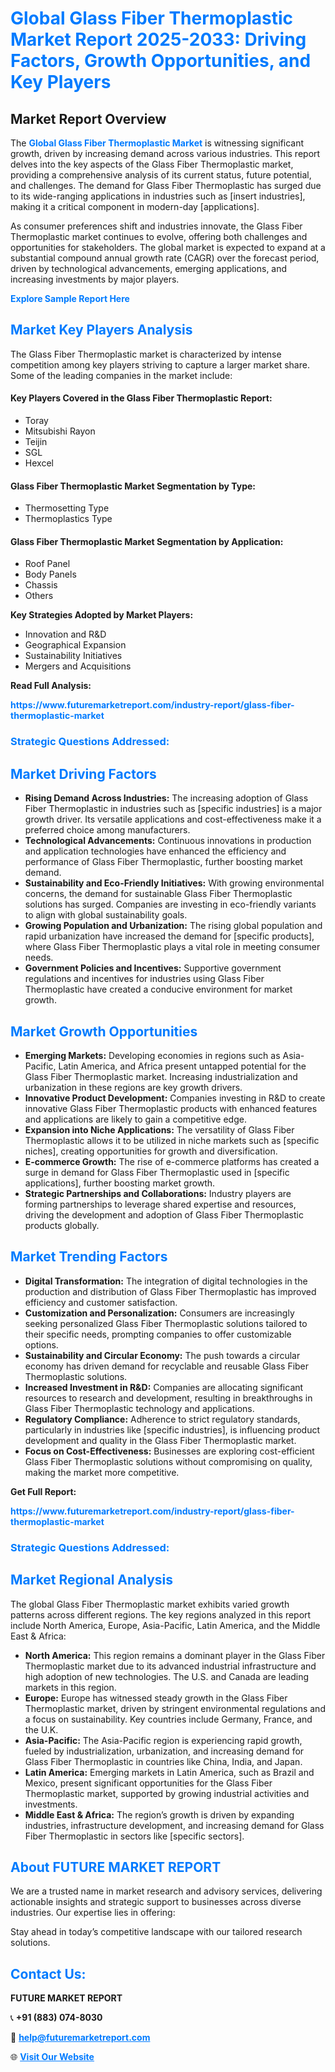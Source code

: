 <h1 style="color: #007BFF;">Global Glass Fiber Thermoplastic Market Report 2025-2033: Driving Factors, Growth Opportunities, and Key Players</h1>

<section id="overview">
<h2>Market Report Overview</h2>
<p>The <a href="https://www.futuremarketreport.com/industry-report/glass-fiber-thermoplastic-market" style="color: #007BFF; text-decoration: none;"><strong>Global Glass Fiber Thermoplastic Market</strong></a> is witnessing significant growth, driven by increasing demand across various industries. This report delves into the key aspects of the Glass Fiber Thermoplastic market, providing a comprehensive analysis of its current status, future potential, and challenges. The demand for Glass Fiber Thermoplastic has surged due to its wide-ranging applications in industries such as [insert industries], making it a critical component in modern-day [applications].</p>
<p>As consumer preferences shift and industries innovate, the Glass Fiber Thermoplastic market continues to evolve, offering both challenges and opportunities for stakeholders. The global market is expected to expand at a substantial compound annual growth rate (CAGR) over the forecast period, driven by technological advancements, emerging applications, and increasing investments by major players.</p>
</section>

<section id="overview">
<p><a href="https://www.futuremarketreport.com/request-sample/reportId=36585" style="color: #007BFF; text-decoration: none;"><strong>Explore Sample Report Here</strong></a></p>
</section>

<section id="key-players">
<h2 style="color: #007BFF;">Market Key Players Analysis</h2>
<p>The Glass Fiber Thermoplastic market is characterized by intense competition among key players striving to capture a larger market share. Some of the leading companies in the market include:</p>
<h4>Key Players Covered in the Glass Fiber Thermoplastic Report:</h4>
<ul><li>Toray</li><li>Mitsubishi Rayon</li><li>Teijin</li><li>SGL</li><li>Hexcel</li></ul>
<h4>Glass Fiber Thermoplastic Market Segmentation by Type:</h4>
<ul><li>Thermosetting Type</li><li>Thermoplastics Type</li></ul>

<h4>Glass Fiber Thermoplastic Market Segmentation by Application:</h4>
<ul><li>Roof Panel</li><li>Body Panels</li><li>Chassis</li><li>Others</li></ul>
<p><strong>Key Strategies Adopted by Market Players:</strong></p>
<ul>
<li>Innovation and R&D</li>
<li>Geographical Expansion</li>
<li>Sustainability Initiatives</li>
<li>Mergers and Acquisitions</li>
</ul>
</section>

<section>
<p><strong>Read Full Analysis: </strong></p><a href="https://www.futuremarketreport.com/industry-report/glass-fiber-thermoplastic-market" style="color: #007BFF; text-decoration: none;"><strong>https://www.futuremarketreport.com/industry-report/glass-fiber-thermoplastic-market</strong></a>
<h3 style="color: #007BFF;">Strategic Questions Addressed:</h3>
</section>

<section id="driving-factors">
<h2 style="color: #007BFF;">Market Driving Factors</h2>
<ul>
<li><strong>Rising Demand Across Industries:</strong> The increasing adoption of Glass Fiber Thermoplastic in industries such as [specific industries] is a major growth driver. Its versatile applications and cost-effectiveness make it a preferred choice among manufacturers.</li>
<li><strong>Technological Advancements:</strong> Continuous innovations in production and application technologies have enhanced the efficiency and performance of Glass Fiber Thermoplastic, further boosting market demand.</li>
<li><strong>Sustainability and Eco-Friendly Initiatives:</strong> With growing environmental concerns, the demand for sustainable Glass Fiber Thermoplastic solutions has surged. Companies are investing in eco-friendly variants to align with global sustainability goals.</li>
<li><strong>Growing Population and Urbanization:</strong> The rising global population and rapid urbanization have increased the demand for [specific products], where Glass Fiber Thermoplastic plays a vital role in meeting consumer needs.</li>
<li><strong>Government Policies and Incentives:</strong> Supportive government regulations and incentives for industries using Glass Fiber Thermoplastic have created a conducive environment for market growth.</li>
</ul>
</section>

<section id="growth-opportunities">
<h2 style="color: #007BFF;">Market Growth Opportunities</h2>
<ul>
<li><strong>Emerging Markets:</strong> Developing economies in regions such as Asia-Pacific, Latin America, and Africa present untapped potential for the Glass Fiber Thermoplastic market. Increasing industrialization and urbanization in these regions are key growth drivers.</li>
<li><strong>Innovative Product Development:</strong> Companies investing in R&D to create innovative Glass Fiber Thermoplastic products with enhanced features and applications are likely to gain a competitive edge.</li>
<li><strong>Expansion into Niche Applications:</strong> The versatility of Glass Fiber Thermoplastic allows it to be utilized in niche markets such as [specific niches], creating opportunities for growth and diversification.</li>
<li><strong>E-commerce Growth:</strong> The rise of e-commerce platforms has created a surge in demand for Glass Fiber Thermoplastic used in [specific applications], further boosting market growth.</li>
<li><strong>Strategic Partnerships and Collaborations:</strong> Industry players are forming partnerships to leverage shared expertise and resources, driving the development and adoption of Glass Fiber Thermoplastic products globally.</li>
</ul>
</section>

<section id="trending-factors">
<h2 style="color: #007BFF;">Market Trending Factors</h2>
<ul>
<li><strong>Digital Transformation:</strong> The integration of digital technologies in the production and distribution of Glass Fiber Thermoplastic has improved efficiency and customer satisfaction.</li>
<li><strong>Customization and Personalization:</strong> Consumers are increasingly seeking personalized Glass Fiber Thermoplastic solutions tailored to their specific needs, prompting companies to offer customizable options.</li>
<li><strong>Sustainability and Circular Economy:</strong> The push towards a circular economy has driven demand for recyclable and reusable Glass Fiber Thermoplastic solutions.</li>
<li><strong>Increased Investment in R&D:</strong> Companies are allocating significant resources to research and development, resulting in breakthroughs in Glass Fiber Thermoplastic technology and applications.</li>
<li><strong>Regulatory Compliance:</strong> Adherence to strict regulatory standards, particularly in industries like [specific industries], is influencing product development and quality in the Glass Fiber Thermoplastic market.</li>
<li><strong>Focus on Cost-Effectiveness:</strong> Businesses are exploring cost-efficient Glass Fiber Thermoplastic solutions without compromising on quality, making the market more competitive.</li>
</ul>
</section>

<section>
<p><strong>Get Full Report: </strong></p><a href="https://www.futuremarketreport.com/industry-report/glass-fiber-thermoplastic-market" style="color: #007BFF; text-decoration: none;"><strong>https://www.futuremarketreport.com/industry-report/glass-fiber-thermoplastic-market</strong></a>
<h3 style="color: #007BFF;">Strategic Questions Addressed:</h3>
</section>


<section id="regional-analysis">
<h2 style="color: #007BFF;">Market Regional Analysis</h2>
<p>The global Glass Fiber Thermoplastic market exhibits varied growth patterns across different regions. The key regions analyzed in this report include North America, Europe, Asia-Pacific, Latin America, and the Middle East & Africa:</p>
<ul>
<li><strong>North America:</strong> This region remains a dominant player in the Glass Fiber Thermoplastic market due to its advanced industrial infrastructure and high adoption of new technologies. The U.S. and Canada are leading markets in this region.</li>
<li><strong>Europe:</strong> Europe has witnessed steady growth in the Glass Fiber Thermoplastic market, driven by stringent environmental regulations and a focus on sustainability. Key countries include Germany, France, and the U.K.</li>
<li><strong>Asia-Pacific:</strong> The Asia-Pacific region is experiencing rapid growth, fueled by industrialization, urbanization, and increasing demand for Glass Fiber Thermoplastic in countries like China, India, and Japan.</li>
<li><strong>Latin America:</strong> Emerging markets in Latin America, such as Brazil and Mexico, present significant opportunities for the Glass Fiber Thermoplastic market, supported by growing industrial activities and investments.</li>
<li><strong>Middle East & Africa:</strong> The region’s growth is driven by expanding industries, infrastructure development, and increasing demand for Glass Fiber Thermoplastic in sectors like [specific sectors].</li>
</ul>
</section>

<footer>
<h2 style="color: #007BFF;">About FUTURE MARKET REPORT</h2>
<p>We are a trusted name in market research and advisory services, delivering actionable insights and strategic support to businesses across diverse industries. Our expertise lies in offering:</p>

<p>Stay ahead in today’s competitive landscape with our tailored research solutions.</p>

<h2 style="color: #007BFF;">Contact Us:</h2>
<p><strong>FUTURE MARKET REPORT</strong></p>
<p>📞 <strong>+91 (883) 074-8030</strong></p>
<p>📧 <strong><a href="mailto:help@futuremarketreport.com" style="color: #007BFF;">help@futuremarketreport.com</a></strong></p>
<p>🌐 <strong><a href="https://www.futuremarketreport.com/" style="color: #007BFF;">Visit Our Website</a></strong></p>
</footer>